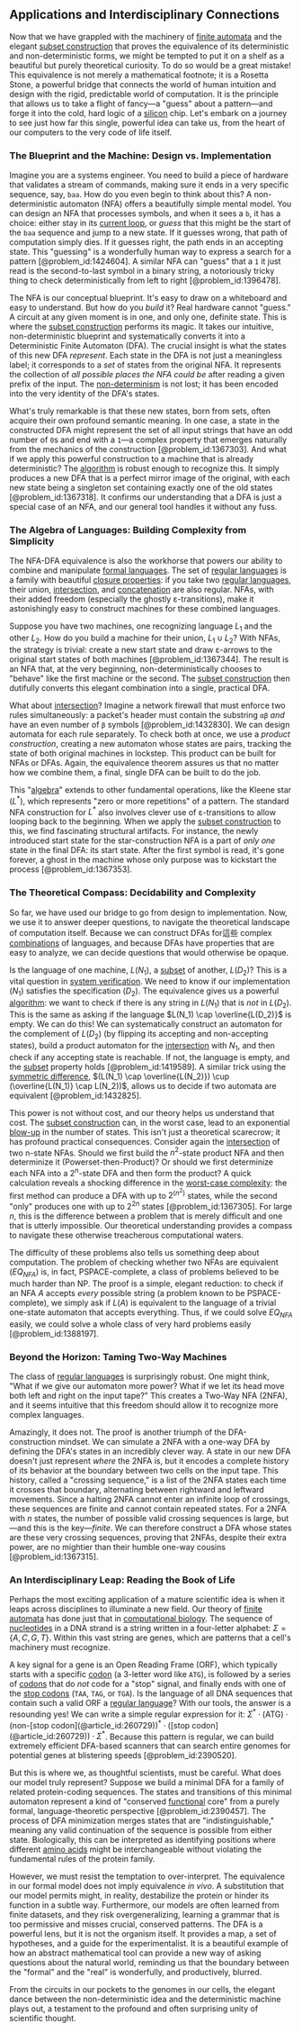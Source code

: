 ## Applications and Interdisciplinary Connections

Now that we have grappled with the machinery of [finite automata](@article_id:268378) and the elegant [subset construction](@article_id:271152) that proves the equivalence of its deterministic and non-deterministic forms, we might be tempted to put it on a shelf as a beautiful but purely theoretical curiosity. To do so would be a great mistake! This equivalence is not merely a mathematical footnote; it is a Rosetta Stone, a powerful bridge that connects the world of human intuition and design with the rigid, predictable world of computation. It is the principle that allows us to take a flight of fancy—a "guess" about a pattern—and forge it into the cold, hard logic of a [silicon](@article_id:147133) chip. Let's embark on a journey to see just how far this single, powerful idea can take us, from the heart of our computers to the very code of life itself.

### The Blueprint and the Machine: Design vs. Implementation

Imagine you are a systems engineer. You need to build a piece of hardware that validates a stream of commands, making sure it ends in a very specific sequence, say, `baa`. How do you even begin to think about this? A non-deterministic automaton (NFA) offers a beautifully simple mental model. You can design an NFA that processes symbols, and when it sees a `b`, it has a choice: either stay in its [current loop](@article_id:270798), or *guess* that this might be the start of the `baa` sequence and jump to a new state. If it guesses wrong, that path of computation simply dies. If it guesses right, the path ends in an accepting state. This "guessing" is a wonderfully human way to express a search for a pattern [@problem_id:1424604]. A similar NFA can "guess" that a `1` it just read is the second-to-last symbol in a binary string, a notoriously tricky thing to check deterministically from left to right [@problem_id:1396478].

The NFA is our conceptual blueprint. It's easy to draw on a whiteboard and easy to understand. But how do you *build* it? Real hardware cannot "guess." A circuit at any given moment is in one, and only one, definite state. This is where the [subset construction](@article_id:271152) performs its magic. It takes our intuitive, non-deterministic blueprint and systematically converts it into a Deterministic Finite Automaton (DFA). The crucial insight is what the states of this new DFA *represent*. Each state in the DFA is not just a meaningless label; it corresponds to a *set* of states from the original NFA. It represents the collection of *all possible places the NFA could be* after reading a given prefix of the input. The [non-determinism](@article_id:264628) is not lost; it has been encoded into the very identity of the DFA's states.

What's truly remarkable is that these new states, born from sets, often acquire their own profound semantic meaning. In one case, a state in the constructed DFA might represent the set of all input strings that have an odd number of `0`s and end with a `1`—a complex property that emerges naturally from the mechanics of the construction [@problem_id:1367303]. And what if we apply this powerful construction to a machine that is already deterministic? The [algorithm](@article_id:267625) is robust enough to recognize this. It simply produces a new DFA that is a perfect mirror image of the original, with each new state being a singleton set containing exactly one of the old states [@problem_id:1367318]. It confirms our understanding that a DFA is just a special case of an NFA, and our general tool handles it without any fuss.

### The Algebra of Languages: Building Complexity from Simplicity

The NFA-DFA equivalence is also the workhorse that powers our ability to combine and manipulate [formal languages](@article_id:264616). The set of [regular languages](@article_id:267337) is a family with beautiful [closure properties](@article_id:264991): if you take two [regular languages](@article_id:267337), their union, [intersection](@article_id:159395), and [concatenation](@article_id:136860) are also regular. NFAs, with their added freedom (especially the ghostly ε-transitions), make it astonishingly easy to construct machines for these combined languages.

Suppose you have two machines, one recognizing language $L_1$ and the other $L_2$. How do you build a machine for their union, $L_1 \cup L_2$? With NFAs, the strategy is trivial: create a new start state and draw ε-arrows to the original start states of both machines [@problem_id:1367344]. The result is an NFA that, at the very beginning, non-deterministically chooses to "behave" like the first machine or the second. The [subset construction](@article_id:271152) then dutifully converts this elegant combination into a single, practical DFA.

What about [intersection](@article_id:159395)? Imagine a network firewall that must enforce two rules simultaneously: a packet's header must contain the substring `αβ` *and* have an even number of `β` symbols [@problem_id:1432830]. We can design automata for each rule separately. To check both at once, we use a *product construction*, creating a new automaton whose states are pairs, tracking the state of both original machines in lockstep. This product can be built for NFAs or DFAs. Again, the equivalence theorem assures us that no matter how we combine them, a final, single DFA can be built to do the job.

This "[algebra](@article_id:155968)" extends to other fundamental operations, like the Kleene star ($L^*$), which represents "zero or more repetitions" of a pattern. The standard NFA construction for $L^*$ also involves clever use of ε-transitions to allow looping back to the beginning. When we apply the [subset construction](@article_id:271152) to this, we find fascinating structural artifacts. For instance, the newly introduced start state for the star-construction NFA is a part of *only one* state in the final DFA: its start state. After the first symbol is read, it's gone forever, a ghost in the machine whose only purpose was to kickstart the process [@problem_id:1367353].

### The Theoretical Compass: Decidability and Complexity

So far, we have used our bridge to go from design to implementation. Now, we use it to answer deeper questions, to navigate the theoretical landscape of computation itself. Because we can construct DFAs for這些 complex [combinations](@article_id:262445) of languages, and because DFAs have properties that are easy to analyze, we can decide questions that would otherwise be opaque.

Is the language of one machine, $L(N_1)$, a [subset](@article_id:261462) of another, $L(D_2)$? This is a vital question in [system verification](@article_id:274071). We need to know if our implementation ($N_1$) satisfies the specification ($D_2$). The equivalence gives us a powerful [algorithm](@article_id:267625): we want to check if there is any string in $L(N_1)$ that is *not* in $L(D_2)$. This is the same as asking if the language $L(N_1) \cap \overline{L(D_2)}$ is empty. We can do this! We can systematically construct an automaton for the complement of $L(D_2)$ (by flipping its accepting and non-accepting states), build a product automaton for the [intersection](@article_id:159395) with $N_1$, and then check if any accepting state is reachable. If not, the language is empty, and the [subset](@article_id:261462) property holds [@problem_id:1419589]. A similar trick using the [symmetric difference](@article_id:155770), $(L(N_1) \cap \overline{L(N_2)}) \cup (\overline{L(N_1)} \cap L(N_2))$, allows us to decide if two automata are equivalent [@problem_id:1432825].

This power is not without cost, and our theory helps us understand that cost. The [subset construction](@article_id:271152) can, in the worst case, lead to an exponential [blow-up](@article_id:159878) in the number of states. This isn't just a theoretical scarecrow; it has profound practical consequences. Consider again the [intersection](@article_id:159395) of two n-state NFAs. Should we first build the $n^2$-state product NFA and then determinize it (Powerset-then-Product)? Or should we first determinize each NFA into a $2^n$-state DFA and then form the product? A quick calculation reveals a shocking difference in the [worst-case complexity](@article_id:270340): the first method can produce a DFA with up to $2^{(n^2)}$ states, while the second "only" produces one with up to $2^{2n}$ states [@problem_id:1367305]. For large $n$, this is the difference between a problem that is merely difficult and one that is utterly impossible. Our theoretical understanding provides a compass to navigate these otherwise treacherous computational waters.

The difficulty of these problems also tells us something deep about computation. The problem of checking whether two NFAs are equivalent ($EQ_{NFA}$) is, in fact, PSPACE-complete, a class of problems believed to be much harder than NP. The proof is a simple, elegant reduction: to check if an NFA $A$ accepts *every* possible string (a problem known to be PSPACE-complete), we simply ask if $L(A)$ is equivalent to the language of a trivial one-state automaton that accepts everything. Thus, if we could solve $EQ_{NFA}$ easily, we could solve a whole class of very hard problems easily [@problem_id:1388197].

### Beyond the Horizon: Taming Two-Way Machines

The class of [regular languages](@article_id:267337) is surprisingly robust. One might think, "What if we give our automaton more power? What if we let its head move both left and right on the input tape?" This creates a Two-Way NFA (2NFA), and it seems intuitive that this freedom should allow it to recognize more complex languages.

Amazingly, it does not. The proof is another triumph of the DFA-construction mindset. We can simulate a 2NFA with a one-way DFA by defining the DFA's states in an incredibly clever way. A state in our new DFA doesn't just represent *where* the 2NFA is, but it encodes a complete history of its behavior at the boundary between two cells on the input tape. This history, called a "crossing sequence," is a list of the 2NFA states each time it crosses that boundary, alternating between rightward and leftward movements. Since a halting 2NFA cannot enter an infinite loop of crossings, these sequences are finite and cannot contain repeated states. For a 2NFA with $n$ states, the number of possible valid crossing sequences is large, but—and this is the key—*finite*. We can therefore construct a DFA whose states are these very crossing sequences, proving that 2NFAs, despite their extra power, are no mightier than their humble one-way cousins [@problem_id:1367315].

### An Interdisciplinary Leap: Reading the Book of Life

Perhaps the most exciting application of a mature scientific idea is when it leaps across disciplines to illuminate a new field. Our theory of [finite automata](@article_id:268378) has done just that in [computational biology](@article_id:146494). The sequence of [nucleotides](@article_id:271501) in a DNA strand is a string written in a four-letter alphabet: $\Sigma = \{A, C, G, T\}$. Within this vast string are genes, which are patterns that a cell's machinery must recognize.

A key signal for a gene is an Open Reading Frame (ORF), which typically starts with a specific [codon](@article_id:273556) (a 3-letter word like `ATG`), is followed by a series of [codons](@article_id:166897) that do *not* code for a "stop" signal, and finally ends with one of the [stop codons](@article_id:274594) (`TAA`, `TAG`, or `TGA`). Is the language of all DNA sequences that contain such a valid ORF a [regular language](@article_id:274879)? With our tools, the answer is a resounding yes! We can write a simple regular expression for it: $\Sigma^* \cdot (\text{ATG}) \cdot (\text{non-[stop codon](@article_id:260729)})^* \cdot (\text{[stop codon](@article_id:260729)}) \cdot \Sigma^*$. Because this pattern is regular, we can build extremely efficient DFA-based scanners that can search entire genomes for potential genes at blistering speeds [@problem_id:2390520].

But this is where we, as thoughtful scientists, must be careful. What does our model truly represent? Suppose we build a minimal DFA for a family of related protein-coding sequences. The states and transitions of this minimal automaton represent a kind of "conserved [functional](@article_id:146508) core" from a purely formal, language-theoretic perspective [@problem_id:2390457]. The process of DFA minimization merges states that are "indistinguishable," meaning any valid continuation of the sequence is possible from either state. Biologically, this can be interpreted as identifying positions where different [amino acids](@article_id:140127) might be interchangeable without violating the fundamental rules of the protein family.

However, we must resist the temptation to over-interpret. The equivalence in our formal model does not imply equivalence *in vivo*. A substitution that our model permits might, in reality, destabilize the protein or hinder its function in a subtle way. Furthermore, our models are often learned from finite datasets, and they risk overgeneralizing, learning a grammar that is too permissive and misses crucial, conserved patterns. The DFA is a powerful lens, but it is not the organism itself. It provides a map, a set of hypotheses, and a guide for the experimentalist. It is a beautiful example of how an abstract mathematical tool can provide a new way of asking questions about the natural world, reminding us that the boundary between the "formal" and the "real" is wonderfully, and productively, blurred.

From the circuits in our pockets to the genomes in our cells, the elegant dance between the non-deterministic idea and the deterministic machine plays out, a testament to the profound and often surprising unity of scientific thought.